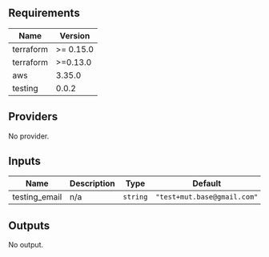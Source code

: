 ## Requirements

| Name | Version |
|------|---------|
| terraform | >= 0.15.0 |
| terraform | >=0.13.0 |
| aws | 3.35.0 |
| testing | 0.0.2 |

## Providers

No provider.

## Inputs

| Name | Description | Type | Default | Required |
|------|-------------|------|---------|:--------:|
| testing\_email | n/a | `string` | `"test+mut.base@gmail.com"` | no |

## Outputs

No output.
